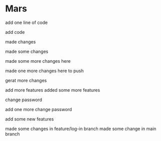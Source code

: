 # Mars

add one line of code

add code

made changes

made some changes

made some more changes here

made one more changes here to push

gerat more changes

add more features
added some more features

change password

add one more change password

add some new features

made some changes in feature/log-in branch
made some change in main branch